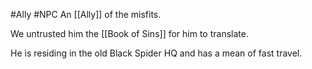 #Ally #NPC
An [[Ally]] of the misfits.

We untrusted him the [[Book of Sins]] for him to translate.

He is residing in the old Black Spider HQ and has a mean of fast travel.